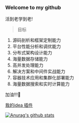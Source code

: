 ### Welcome to my github

<!--
**kings1990/kings1990** is a ✨ _special_ ✨ repository because its `README.md` (this file) appears on your GitHub profile.

Here are some ideas to get you started:

- 🔭 I’m currently working on ...
- 🌱 I’m currently learning ...
- 👯 I’m looking to collaborate on ...
- 🤔 I’m looking for help with ...
- 💬 Ask me about ...
- 📫 How to reach me: ...
- 😄 Pronouns: ...
- ⚡ Fun fact: ...
-->

活到老学到老!

> 目标
  1. 源码剖析和框架定制能力
  2. 平台性能分析和调优能力
  3. 分布式架构设计能力
  4. 海量数据存储能力
  5. 高并发处理能力
  6. 解决方案和中间件实战能力
  7. 容器技术应用和集群化部署能力
  8. 海量数据搜索和实时计算能力

加油!!!🤪

[我的idea 插件](https://plugins.jetbrains.com/plugin/15763-serializable-java)

[![Anurag's github stats](https://github-readme-stats.vercel.app/api?username=kings1990&show_icons=true&theme=cobalt)](https://github.com/kings1990)


[comment]: <> (#### Language)

[comment]: <> (![java]&#40;http://kings-img.test.upcdn.net/kings1990/language/java.svg "java"&#41;)

[comment]: <> (![python]&#40;http://kings-img.test.upcdn.net/kings1990/language/python.svg "python"&#41;)

[comment]: <> (![html]&#40;http://kings-img.test.upcdn.net/kings1990/language/html.svg "html"&#41;)

[comment]: <> (![JavaScript]&#40;http://kings-img.test.upcdn.net/kings1990/frameworks/JavaScript.svg "JavaScript"&#41;)

[comment]: <> (#### Database)

[comment]: <> (![mysql]&#40;http://kings-img.test.upcdn.net/kings1990/db/mysql.svg "mysql"&#41;)

[comment]: <> (![redis]&#40;http://kings-img.test.upcdn.net/kings1990/db/redis.svg "redis"&#41;)

[comment]: <> (![mongodb]&#40;http://kings-img.test.upcdn.net/kings1990/db/mongodb.svg "mongodb"&#41;)

[comment]: <> (#### Frameworks)

[comment]: <> (![mybatis]&#40;http://kings-img.test.upcdn.net/kings1990/frameworks/mybatis.png "mybatis"&#41;)

[comment]: <> (![springboot]&#40;http://kings-img.test.upcdn.net/kings1990/frameworks/springboot.svg "springboot"&#41;)

[comment]: <> (![dubbo]&#40;http://kings-img.test.upcdn.net/kings1990/frameworks/dubbo.svg "dubbo"&#41;)

[comment]: <> (![SpringCloud]&#40;http://kings-img.test.upcdn.net/kings1990/frameworks/SpringCloud.svg "SpringCloud"&#41;)

[comment]: <> (![cas]&#40;http://kings-img.test.upcdn.net/kings1990/frameworks/cas.png "cas"&#41;)

[comment]: <> (![pac4j]&#40;http://kings-img.test.upcdn.net/kings1990/frameworks/pac4j.png "pac4j"&#41;)


[comment]: <> (![jquery]&#40;http://kings-img.test.upcdn.net/kings1990/frameworks/jquery.svg "jquery"&#41;)

[comment]: <> (![Bootstrap]&#40;http://kings-img.test.upcdn.net/kings1990/frameworks/Bootstrap.svg "Bootstrap"&#41;)

[comment]: <> (![swagger]&#40;http://kings-img.test.upcdn.net/kings1990/frameworks/swagger.svg "swagger"&#41;)

[comment]: <> (#### Tools & SDKs)

[comment]: <> (![intellijidea]&#40;http://kings-img.test.upcdn.net/kings1990/tools/intellijidea.svg "intellijidea"&#41;)

[comment]: <> (![pycharm]&#40;http://kings-img.test.upcdn.net/kings1990/tools/pycharm.svg "pycharm"&#41;)

[comment]: <> (![appium]&#40;http://kings-img.test.upcdn.net/kings1990/tools/appium.svg "appium"&#41;)

[comment]: <> (![vim]&#40;http://kings-img.test.upcdn.net/kings1990/tools/vim.svg "vim"&#41;)

[comment]: <> (![github]&#40;http://kings-img.test.upcdn.net/kings1990/tools/github.svg "github"&#41;)

[comment]: <> (![gitlab]&#40;http://kings-img.test.upcdn.net/kings1990/tools/gitlab.svg "gitlab"&#41;)

[comment]: <> (![docker]&#40;http://kings-img.test.upcdn.net/kings1990/tools/docker.svg "docker"&#41;)

[comment]: <> (![nginx]&#40;http://kings-img.test.upcdn.net/kings1990/tools/nginx.svg "nginx"&#41;)

[comment]: <> (![jenkins]&#40;http://kings-img.test.upcdn.net/kings1990/tools/jenkins.svg "jenkins"&#41;)

[comment]: <> (![elastic]&#40;http://kings-img.test.upcdn.net/kings1990/tools/elastic.svg "elastic"&#41;)

[comment]: <> (![logstash]&#40;http://kings-img.test.upcdn.net/kings1990/tools/logstash.svg "logstash"&#41;)

[comment]: <> (![kibana]&#40;http://kings-img.test.upcdn.net/kings1990/tools/kibana.svg "kibana"&#41;)

[comment]: <> (![maven]&#40;http://kings-img.test.upcdn.net/kings1990/tools/maven.svg "maven"&#41;)

[comment]: <> (![nexus]&#40;http://kings-img.test.upcdn.net/kings1990/tools/nexus.svg "nexus"&#41;)

